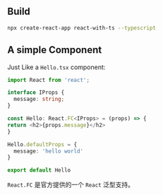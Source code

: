 ## Build

```bash
npx create-react-app react-with-ts --typescript
```

## A simple Component

Just Like a `Hello.tsx` component:

```ts
import React from 'react';

interface IProps {
  message: string;
}

const Hello: React.FC<IProps> = (props) => {
return <h2>{props.message}</h2>
}

Hello.defaultProps = {
  message: 'hello world'
}

export default Hello
```

`React.FC` 是官方提供的一个 `React` 泛型支持。